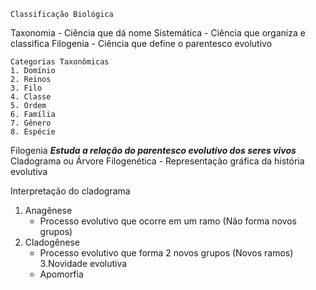 	Classificação Biológica

 Taxonomia
	- Ciência que dá nome
 Sistemática
 	- Ciência que organiza e classifica
 Filogenia
  	- Ciência que define o parentesco evolutivo

   	Categorias Taxonômicas
    1. Domínio
    2. Reinos
    3. Filo
    4. Classe
    5. Ordem
    6. Família
    7. Gênero
    8. Espécie

  Filogenia
***Estuda a relação do parentesco evolutivo dos seres vivos***
   Cladograma ou Árvore Filogenética
   	- Representação gráfica da história evolutiva

  Interpretação do cladograma
  1. Anagênese
        - Processo evolutivo que ocorre em um ramo (Não forma novos grupos)
  2. Cladogênese
        - Processo evolutivo que forma 2 novos grupos (Novos ramos)
  3.Novidade evolutiva
        - Apomorfia

    
